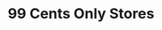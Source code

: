 ---
title: "99 Cents Only Stores"
url: /mesa/99-cents-only-stores-north-stapley-drive/
shop: variety store
---